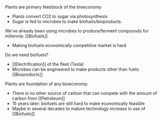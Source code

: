 Plants are primary feedstock of the bioeconomy
- Plants convert CO2 to sugar via photosynthesis
- Sugar is fed to microbes to make biofuels/bioproducts. 

We've already been using microbes to produce/ferment compounds for millennia: [[Biofuels]]
- Making biofuels economically competitive market is hard

Do we need biofuels?
- [[Electrification]] of the fleet (Tesla)
- Microbes can be engineered to make products other than fuels: [[Bioproducts]]

Plants are foundation of any bioeconomy:
- There is no other source of carbon that can compete with the amount of carbon from [[Petroleum]]
- 15 years later: biofuels are still hard to make economically feasible
- Maybe in several decades to mature technology increase in use of [[Biofuels]]